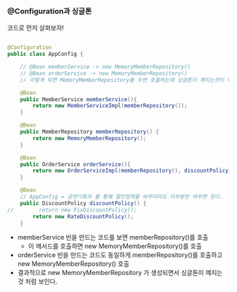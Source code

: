 ### @Configuration과 싱글톤
코드로 먼저 살펴보자!
``` java

@Configuration
public class AppConfig {

    // @Bean memberService -> new MemoryMemberRepository()
    // @Bean orderService -> new MemoryMemberRepository()
    // 이렇게 되면 MemoryMemberRepository를 두번 호출하는데 싱글톤이 깨지는것이 아니냐?

    @Bean
    public MemberService memberService(){
        return new MemberServiceImpl(memberRepository());
    }

    @Bean
    public MemberRepository memberRepository() {
        return new MemoryMemberRepository();
    }

    @Bean
    public OrderService orderService(){
        return new OrderServiceImpl(memberRepository(), discountPolicy());
    }

    @Bean
    // AppConfig = 공연기획자 를 통해 할인정책을 바꾸더라도 이부분만 바꾸면 된다.
    public DiscountPolicy discountPolicy() {
//        return new FixDiscountPolicy();
        return new RateDiscountPolicy();
    }

```
* memberService 빈을 만드는 코드를 보면 memberRepository()를 호출
  * 이 메서드를 호출하면 new MemoryMemberRepository()를 호출
* orderService 빈을 만드는 코드도 동일하게 memberRepository()를 호출하고 new MemoryMemberRepository() 호출
* 결과적으로 new MemoryMemberRepository 가 생성되면서 싱글톤이 꺠지는 것 처럼 보인다.

